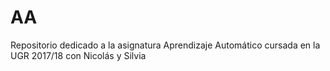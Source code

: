 # AA
Repositorio dedicado a la asignatura Aprendizaje Automático cursada en la UGR 2017/18 con Nicolás y Silvia
